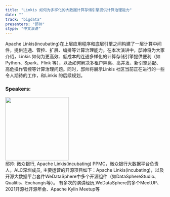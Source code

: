 ```yaml
---
title: "Linkis 如何为多样化的大数据计算存储引擎提供计算治理能力"
date: "" 
track: "bigdata"
presenters: "邸帅"
stype: "中文演讲"
---
```

Apache Linkis(incubating)在上层应用程序和底层引擎之间构建了一层计算中间件，提供连通、管控、扩展、编排等计算治理能力。在本次演讲中，邸帅将为大家介绍，Linkis 如何为更高效、低成本的连通多样化的计算存储引擎提供便利（如Python、Spark、Flink 等），以及如何解决多租户隔离、高并发、新引擎适配、高危操作管控等计算治理问题。同时，邸帅将展示Linkis 社区当前正在进行的一些令人期待的工作，和Linkis 的后续规划。
 ### Speakers: 
 <img src="images/speaker/1023.png" width="200" /><br>邸帅: 微众银行, Apache Linkis(incubating) PPMC，微众银行大数据平台负责人，ALC深圳成员, 主要运营的开源项目如下：Apache Linkis(incubating)，以及开源大数据平台套件WeDataSphere中多个开源组件（如DataSphereStudio、Qualitis、Exchangis等）。
有多次的演讲经历,WeDataSphere的多个MeetUP、2021开源社开源年会、Apache Kylin Meetup等
 